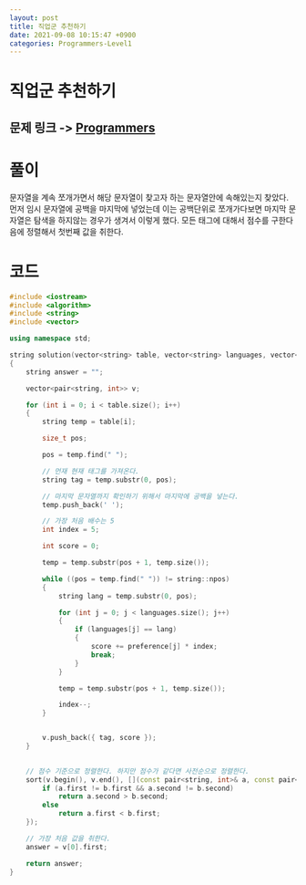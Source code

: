 ```yaml
---
layout: post
title: 직업군 추천하기
date: 2021-09-08 10:15:47 +0900
categories: Programmers-Level1
---
```


# 직업군 추천하기
## 문제 링크 -> [Programmers](https://programmers.co.kr/learn/courses/30/lessons/84325)

# 풀이
문자열을 계속 쪼개가면서 해당 문자열이 찾고자 하는 문자열안에 속해있는지 찾았다. 먼저 임시 문자열에 공백을 마지막에 넣었는데 이는 공백단위로 쪼개가다보면 마지막 문자열은 탐색을 하지않는 경우가 생겨서 이렇게 했다. 모든 태그에 대해서 점수를 구한다음에 정렬해서 첫번째 값을 취한다.

# 코드
```c++
#include <iostream>
#include <algorithm>
#include <string>
#include <vector>

using namespace std;

string solution(vector<string> table, vector<string> languages, vector<int> preference) 
{
    string answer = "";

    vector<pair<string, int>> v;

    for (int i = 0; i < table.size(); i++)
    {
        string temp = table[i];

        size_t pos;

        pos = temp.find(" ");

        // 먼재 현재 태그를 가져온다.
        string tag = temp.substr(0, pos);

        // 마지막 문자열까지 확인하기 위해서 마지막에 공백을 넣는다.
        temp.push_back(' ');

        // 가장 처음 배수는 5
        int index = 5; 

        int score = 0;

        temp = temp.substr(pos + 1, temp.size());

        while ((pos = temp.find(" ")) != string::npos)
        {
            string lang = temp.substr(0, pos);

            for (int j = 0; j < languages.size(); j++)
            {
                if (languages[j] == lang)
                {
                    score += preference[j] * index;
                    break;
                }
            }

            temp = temp.substr(pos + 1, temp.size());

            index--;
        }


        v.push_back({ tag, score });
    }
    

    // 점수 기준으로 정렬한다. 하지만 점수가 같다면 사전순으로 정렬한다.
    sort(v.begin(), v.end(), [](const pair<string, int>& a, const pair<string, int>& b) {
        if (a.first != b.first && a.second != b.second)
            return a.second > b.second;
        else
            return a.first < b.first;
    });

    // 가장 처음 값을 취한다.
    answer = v[0].first;

    return answer;
}
```
